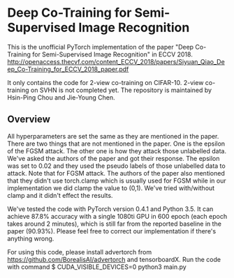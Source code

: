 # Deep Co-Training for Semi-Supervised Image Recognition

This is the unofficial PyTorch implementation of the paper "Deep Co-Training for Semi-Supervised Image Recognition" in ECCV 2018. 
http://openaccess.thecvf.com/content_ECCV_2018/papers/Siyuan_Qiao_Deep_Co-Training_for_ECCV_2018_paper.pdf

It only contains the code for 2-view co-training on CIFAR-10. 2-view co-training on SVHN is not completed yet.
The repository is maintained by Hsin-Ping Chou and Jie-Young Chen.

## Overview

All hyperparameters are set the same as they are mentioned in the paper. There are two things that are not mentioned in the paper. One is the epsilon of the FGSM attack. The other one is how they attack those unlabelled data. We've asked the authors of the paper and got their response. The epsilon was set to 0.02 and they used the pseudo labels of those unlabelled data to attack. Note that for FGSM attack. The authors of the paper also mentioned that they didn't use torch.clamp which is usually used for FGSM while in our implementation we did clamp the value to (0,1). We've tried with/without clamp and it didn't effect the results.

We've tested the code with PyTorch version 0.4.1 and Python 3.5. It can achieve 87.8% accuracy with a single 1080ti GPU in 600 epoch (each epoch takes around 2 minutes), which is still far from the reported baseline in the paper (90.93%). Please feel free to correct our implementation if there's anything wrong.

For using this code, please install advertorch from https://github.com/BorealisAI/advertorch and tensorboardX. 
Run the code with command $ CUDA_VISIBLE_DEVICES=0 python3 main.py



